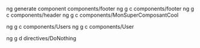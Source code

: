 ng generate component components/footer
ng g c components/footer
ng g c components/header
ng g c components/MonSuperComposantCool

ng g c components/Users
ng g c components/User

ng g d directives/DoNothing
